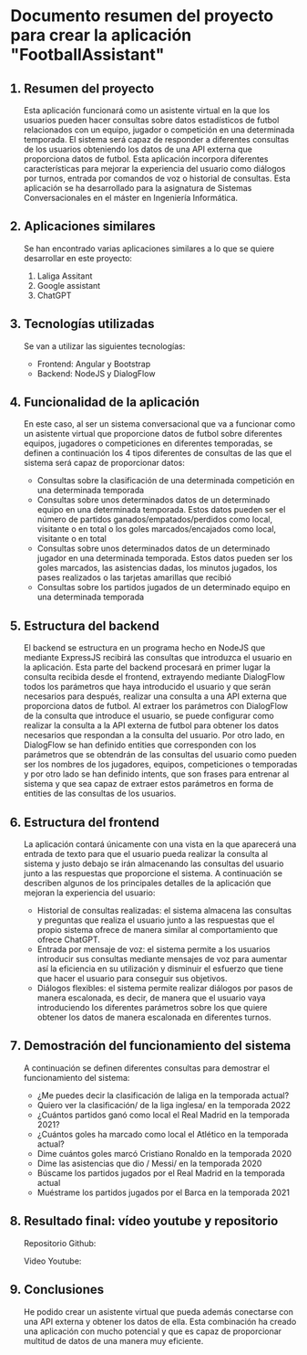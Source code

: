 <h1>Documento resumen del proyecto para crear la aplicación "FootballAssistant"</h1>

<ol>
<h2><li>Resumen del proyecto</li></h2>
<p>Esta aplicación funcionará como un asistente virtual en la que los usuarios pueden hacer consultas sobre datos estadísticos de futbol relacionados con un equipo, jugador o competición en una determinada temporada. El sistema será capaz de responder a diferentes consultas de los usuarios obteniendo los datos de una API externa que proporciona datos de futbol. Esta aplicación incorpora diferentes características para mejorar la experiencia del usuario como diálogos por turnos, entrada por comandos de voz o historial de consultas. Esta aplicación se ha desarrollado para la asignatura de Sistemas Conversacionales en el máster en Ingeniería Informática.
</p>




<h2><li>Aplicaciones similares</li></h2>
<p>Se han encontrado varias aplicaciones similares a lo que se quiere desarrollar en este proyecto:</p>
<ol>
  <li>Laliga Assitant</li>
  <li>Google assistant</li>
  <li>ChatGPT</li>

</ol>




<h2><li>Tecnologías utilizadas</li></h2>
<p>Se van a utilizar las siguientes tecnologías:</p>
<ul>

<li>Frontend: Angular y Bootstrap</li>
<li>Backend: NodeJS y DialogFlow</li>
</ul>



<h2><li>Funcionalidad de la aplicación</li></h2>
<p>En este caso, al ser un sistema conversacional que va a funcionar como un asistente virtual que proporcione datos de futbol sobre diferentes equipos, jugadores o competiciones en diferentes temporadas, se definen a continuación los 4 tipos diferentes de consultas de las que el sistema será capaz de proporcionar datos:</p>

<ul>
<li>Consultas sobre la clasificación de una determinada competición en una determinada temporada</li>
<li>Consultas sobre unos determinados datos de un determinado equipo en una determinada temporada. Estos datos pueden ser el número de partidos ganados/empatados/perdidos como local, visitante o en total o los goles marcados/encajados como local, visitante o en total</li>
<li>Consultas sobre unos determinados datos de un determinado jugador en una determinada temporada. Estos datos pueden ser los goles marcados, las asistencias dadas, los minutos jugados, los pases realizados o las tarjetas amarillas que recibió</li>
<li>Consultas sobre los partidos jugados de un determinado equipo en una determinada temporada</li>
</ul>







<h2><li>Estructura del backend</li></h2>

<p>El backend se estructura en un programa hecho en NodeJS que mediante ExpressJS recibirá las consultas que introduzca el usuario en la aplicación. Esta parte del backend procesará en primer lugar la consulta recibida desde el frontend, extrayendo mediante DialogFlow todos los parámetros que haya introducido el usuario y que serán necesarios para después, realizar una consulta a una API externa que proporciona datos de futbol. Al extraer los parámetros con DialogFlow de la consulta que introduce el usuario, se puede configurar como realizar la consulta a la API externa de futbol para obtener los datos necesarios que respondan a la consulta del usuario. Por otro lado, en DialogFlow se han definido entities que corresponden con los parámetros que se obtendrán de las consultas del usuario como pueden ser los nombres de los jugadores, equipos, competiciones o temporadas y por otro lado se han definido intents, que son frases para entrenar al sistema y que sea capaz de extraer estos parámetros en forma de entities de las consultas de los usuarios. </p>






<h2><li>Estructura del frontend</li></h2>
La aplicación contará únicamente con una vista en la que aparecerá una entrada de texto para que el usuario pueda realizar la consulta al sistema y justo debajo se irán almacenando las consultas del usuario junto a las respuestas que proporcione el sistema. A continuación se describen algunos de los principales detalles de la aplicación que mejoran la experiencia del usuario:
<ul>
<li>Historial de consultas realizadas: el sistema almacena las consultas y preguntas que realiza el usuario junto a las respuestas que el propio sistema ofrece de manera similar al comportamiento que ofrece ChatGPT.
</li>
<li>Entrada por mensaje de voz: el sistema permite a los usuarios introducir sus consultas mediante mensajes de voz para aumentar así la eficiencia en su utilización y disminuir el esfuerzo que tiene que hacer el usuario para conseguir sus objetivos. 
</li>
<li>Diálogos flexibles: el sistema permite realizar diálogos por pasos de manera escalonada, es decir, de manera que el usuario vaya introduciendo los diferentes parámetros sobre los que quiere obtener los datos de manera escalonada en diferentes turnos. 
 </li>

</ul>





<h2><li>Demostración del funcionamiento del sistema</li></h2>
<p>A continuación se definen diferentes consultas para demostrar el funcionamiento del sistema:</p>

<ul>
<li>¿Me puedes decir la clasificación de laliga en la temporada actual?</li>
<li>Quiero ver la clasificación/ de la liga inglesa/ en la temporada 2022</li>
<li>¿Cuántos partidos ganó como local el Real Madrid en la temporada 2021?</li>
<li>¿Cuántos goles ha marcado como local el Atlético en la temporada actual?</li>
<li>Dime cuántos goles marcó Cristiano Ronaldo en la temporada 2020</li>
<li>Dime las asistencias que dio / Messi/ en la temporada 2020</li>
<li>Búscame los partidos jugados por el Real Madrid en la temporada actual</li>
<li>Muéstrame los partidos jugados por el Barca en la temporada 2021</li>

</ul>










<h2><li>Resultado final: vídeo youtube y repositorio</li></h2>
Repositorio Github:

Video Youtube:


<h2><li>Conclusiones</li></h2>
He podido crear un asistente virtual que pueda además conectarse con una API externa y obtener los datos de ella. Esta combinación ha creado una aplicación con mucho potencial y que es capaz de proporcionar multitud de datos de una manera muy eficiente. 


</ol>